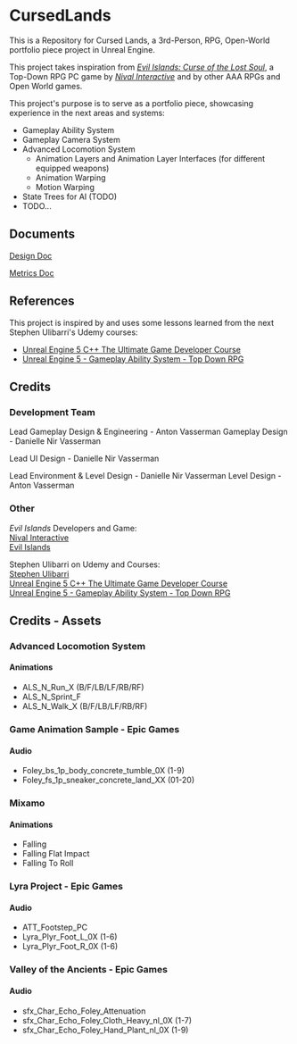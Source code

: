 # CursedLands
This is a Repository for Cursed Lands, a 3rd-Person, RPG, Open-World portfolio piece project in Unreal Engine.

This project takes inspiration from [_Evil Islands: Curse of the Lost Soul_]((https://en.nival.com/games/pc-games/evil-islands)), a Top-Down RPG PC game by [_Nival Interactive_](https://en.nival.com/) and by other AAA RPGs and Open World games.

This project's purpose is to serve as a portfolio piece, showcasing experience in the next areas and systems:
* Gameplay Ability System
* Gameplay Camera System
* Advanced Locomotion System
  * Animation Layers and Animation Layer Interfaces (for different equipped weapons)
  * Animation Warping
  * Motion Warping
* State Trees for AI (TODO)
* TODO...

##  Documents

[Design Doc](./Docs/DesignDoc.md)

[Metrics Doc](./Docs/MetricsDoc.md)

##  References

This project is inspired by and uses some lessons learned from the next Stephen Ulibarri's Udemy courses:
* [Unreal Engine 5 C++ The Ultimate Game Developer Course](https://www.udemy.com/course/unreal-engine-5-the-ultimate-game-developer-course)
* [Unreal Engine 5 - Gameplay Ability System - Top Down RPG](https://www.udemy.com/course/unreal-engine-5-gas-top-down-rpg/)

##  Credits
### Development Team

Lead Gameplay Design & Engineering - Anton Vasserman 
Gameplay Design - Danielle Nir Vasserman

Lead UI Design - Danielle Nir Vasserman

Lead Environment & Level Design - Danielle Nir Vasserman
Level Design - Anton Vasserman

### Other

_Evil Islands_ Developers and Game:\
[Nival Interactive](https://en.nival.com/)\
[Evil Islands](https://en.nival.com/games/pc-games/evil-islands)

Stephen Ulibarri on Udemy and Courses:\
[Stephen Ulibarri](https://www.udemy.com/user/stephen-ulibarri-3/)\
[Unreal Engine 5 C++ The Ultimate Game Developer Course](https://www.udemy.com/course/unreal-engine-5-the-ultimate-game-developer-course/)\
[Unreal Engine 5 - Gameplay Ability System - Top Down RPG](https://www.udemy.com/course/unreal-engine-5-gas-top-down-rpg/?couponCode=ST3MT200225B)

## Credits - Assets

### Advanced Locomotion System
#### Animations
- ALS_N_Run_X (B/F/LB/LF/RB/RF)
- ALS_N_Sprint_F
- ALS_N_Walk_X (B/F/LB/LF/RB/RF)

### Game Animation Sample - Epic Games
#### Audio
- Foley_bs_1p_body_concrete_tumble_0X (1-9)
- Foley_fs_1p_sneaker_concrete_land_XX (01-20)

### Mixamo
#### Animations
- Falling
- Falling Flat Impact
- Falling To Roll

### Lyra Project - Epic Games
#### Audio
- ATT_Footstep_PC
- Lyra_Plyr_Foot_L_0X (1-6)
- Lyra_Plyr_Foot_R_0X (1-6)

### Valley of the Ancients - Epic Games
#### Audio
- sfx_Char_Echo_Foley_Attenuation
- sfx_Char_Echo_Foley_Cloth_Heavy_nl_0X (1-7)
- sfx_Char_Echo_Foley_Hand_Plant_nl_0X (1-9)